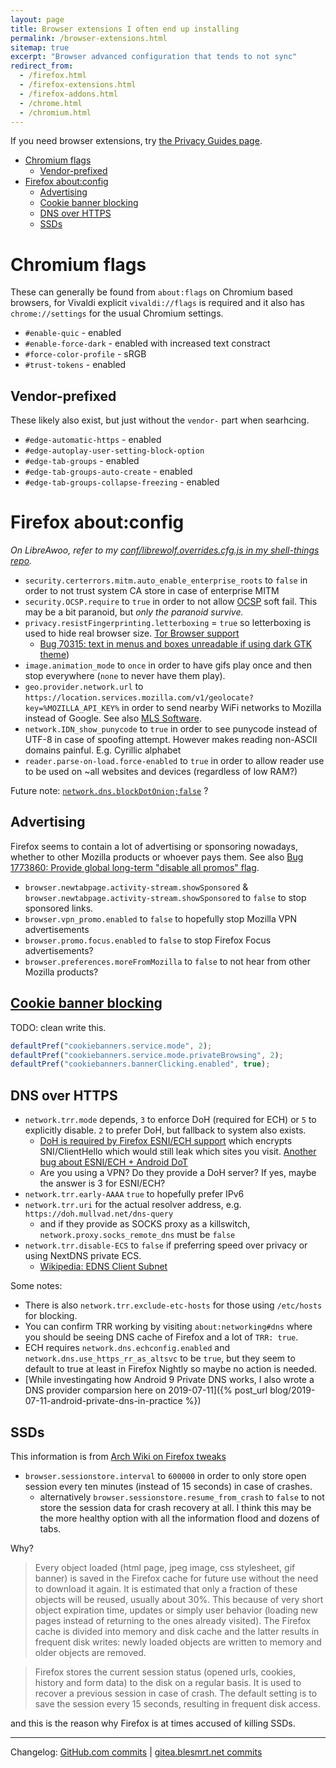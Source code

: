 ```yaml
---
layout: page
title: Browser extensions I often end up installing
permalink: /browser-extensions.html
sitemap: true
excerpt: "Browser advanced configuration that tends to not sync"
redirect_from:
  - /firefox.html
  - /firefox-extensions.html
  - /firefox-addons.html
  - /chrome.html
  - /chromium.html
---
```


If you need browser extensions, try [the Privacy Guides page](https://privacyguides.org/browsers/).

<!-- START doctoc generated TOC please keep comment here to allow auto update -->
<!-- DON'T EDIT THIS SECTION, INSTEAD RE-RUN doctoc TO UPDATE -->

- [Chromium flags](#chromium-flags)
  - [Vendor-prefixed](#vendor-prefixed)
- [Firefox about:config](#firefox-aboutconfig)
  - [Advertising](#advertising)
  - [Cookie banner blocking](#cookie-banner-blocking)
  - [DNS over HTTPS](#dns-over-https)
  - [SSDs](#ssds)

<!-- END doctoc generated TOC please keep comment here to allow auto update -->

<!--

https://addons.mozilla.org/firefox/addon/text-link/ - doubleclick plaintext link to use

* [Ecosia search engine at Mycroft Project](https://mycroftproject.com/search-engines.html?name=ecosia.org)

## Firefox containers

<table>
    <tr>
        <th>Name</th>
        <th>Link</th>
        <th>Source</th>
        <th>Comment</th>
    </tr>
    <tr>
        <td>Firefox Multi Account Containers</td>
        <td><a href="https://addons.mozilla.org/firefox/addon/multi-account-containers">Firefox Add-ons</a></td>
        <td>TBD</td>
        <td></td>
    </tr>
</table>

## Firefox language packs

* [Czech](https://addons.mozilla.org/firefox/addon/czech-cz-language-pack/)
* [English-US](https://addons.mozilla.org/firefox/addon/english-us-language-pack/)
* [Esperanto](https://addons.mozilla.org/firefox/addon/esperanto-language-pack/)
* Estonian?
* [Finnish](https://addons.mozilla.org/firefox/addon/finnish-language-pack/)
* Spanish?
* Swedish?

## Instant Messaging

* [Radical](https://github.com/stoically/radical) - Element, Matrix.org client as webextensions
  * [Firefox](https://addons.mozilla.org/firefox/addon/radical-web)

## Passwords

<table>
    <tr>
        <th>Name</th>
        <th>Firefox</th>
        <th>Chromium</th>
        <th>Source</th>
    </tr>
    <tr>
        <td>Bitwarden</td>
        <td><a href="https://addons.mozilla.org/firefox/addon/bitwarden-password-manager/">Firefox Add-ons</a></td>
        <td><a href="https://chrome.google.com/webstore/detail/bitwarden-free-password-m/nngceckbapebfimnlniiiahkandclblb">Chrome Web Store</a></td>
        <td>TBD</td>
    </tr>
</table>

## Privacy

* [Behave!](https://github.com/mindedsecurity/behave) - reveals portscanning performed by websites (detects IPFS).
  * [Firefox](https://addons.mozilla.org/en-US/firefox/addon/behave/)
  * [Chrome](https://chrome.google.com/webstore/detail/mppjbkhgconmemoeagfbgilblohhcica/)
* [HTTPS Everywhere], [source code]
    * <s>[Firefox](https://addons.mozilla.org/firefox/addon/https-everywhere/)</s> `dom.security.https_only_mode` `true`
    * [Chrome](https://chrome.google.com/webstore/detail/https-everywhere/gcbommkclmclpchllfjekcdonpmejbdp)
* NoScript (which I use more for anti-annoyance than privacy)
  * [Chrome](https://chrome.google.com/webstore/detail/noscript/doojmbjmlfjjnbmnoijecmcbfeoakpjm/)
  * [Firefox](https://addons.mozilla.org/firefox/addon/noscript/)
  * [Source/GitHub](https://github.com/hackademix/noscript/)
* Snowflake to help censored users (won't increase user privacy), requires WebRTC
    * https://addons.mozilla.org/firefox/addon/torproject-snowflake/
    * https://chrome.google.com/webstore/detail/snowflake/mafpmfcccpbjnhfhjnllmmalhifmlcie

## Productivity

* [Firefox: Mind The Time](https://addons.mozilla.org/firefox/addon/mind-the-time/)
    * [Chrome equivalent: Webtime tracker](https://chrome.google.com/webstore/detail/webtime-tracker/ppaojnbmmaigjmlpjaldnkgnklhicppk)

## Misc

* [Firefox: IPvFoo](https://addons.mozilla.org/firefox/addon/ipvfoo-pmarks/)
    * [Chrome](https://chrome.google.com/webstore/detail/ipvfoo/ecanpcehffngcegjmadlcijfolapggal)
* [Firefox: RSS feed preview](https://addons.mozilla.org/firefox/addon/feed-preview/)
    * [Chrome: RSS](https://chrome.google.com/webstore/detail/rss-subscription-extensio/nlbjncdgjeocebhnmkbbbdekmmmcbfjd)
* [Firefox: IPFS Companion](https://addons.mozilla.org/firefox/addon/ipfs-companion/)
    * [Firefox: beta channel of IPFS Companion](https://bafybeibjozlsoxzrxsoklis775aglnwpal2hjl42ippo57jdwiv6zoij7m.ipfs.dweb.link/)
        * doesn't sync automatically with Firefox Sync.
    * [Chrome](https://chrome.google.com/webstore/detail/ipfs-companion/nibjojkomfdiaoajekhjakgkdhaomnch)
    * At the time of writing, 2019-07-13, I consider IPFS as
      **incompatible with Tor Browser** as Tor browser would use the local
      IPFS daemon, which **is not using Tor** and thus the IPFS network
      **could see your real IP** especially if not many nodes are
      requesting the fetched content.
* [Firefox: Foxy Proxy](https://addons.mozilla.org/firefox/addon/foxyproxy-standard/)
    * [Chrome?](https://chrome.google.com/webstore/detail/foxyproxy-standard/gcknhkkoolaabfmlnjonogaaifnjlfnp)
    * Onions to Tor, I2P to I2P. [My rules](https://bafybeia7yeie5a6arstytabl6bfhacmidcy4yhht3e6dfrrq4gi2gry4pu.{{site.ipfsSubdomainGateway}}/foxyproxy.json)
* [Firefox: Foxy Tab](https://addons.mozilla.org/firefox/addon/foxytab/)
* Verify-Me for rel=me verifications (Indieweb)
    * https://addons.mozilla.org/firefox/addon/verify-me/
    * https://chrome.google.com/webstore/detail/verify-me/nnefkajddpfponfnmaflddipljfdlcjb

## Usability

* [Firefox: Tree Style Tab](https://addons.mozilla.org/firefox/addon/tree-style-tab/)
*  Tab Suspender
    * https://addons.mozilla.org/firefox/addon/ff-tab-suspender/
* [Dark Background and light text (GitHub)](https://github.com/m-khvoinitsky/dark-background-light-text-extension)
  * [Firefox](https://addons.mozilla.org/firefox/addon/dark-background-light-text/)

## Videos

* Invdition - YouTube to Invidious and Twitter to Nitter
    * https://addons.mozilla.org/firefox/addon/invidition/

## Firefox Dictionaries

TODO: Sort this list.

* Estonian?
* Spanish?
* Swedish?
* [Esperanto](https://addons.mozilla.org/firefox/addon/esperanta-vortaro/)
* [UK English](https://addons.mozilla.org/firefox/addon/british-english-dictionary-2/)
* [Czech](https://addons.mozilla.org/firefox/addon/czech-spell-checking-dictionar/)
* [Swedish](https://addons.mozilla.org/firefox/addon/g%C3%B6rans-hemmasnickrade-ordli/)

* * * * *

-->

# Chromium flags

These can generally be found from `about:flags` on Chromium based browsers, for Vivaldi explicit `vivaldi://flags` is required and it also has `chrome://settings` for the usual Chromium settings.

- `#enable-quic` - enabled
- `#enable-force-dark` - enabled with increased text constract
- `#force-color-profile` - sRGB
- `#trust-tokens` - enabled

## Vendor-prefixed

These likely also exist, but just without the `vendor-` part when searhcing.

- `#edge-automatic-https` - enabled
- `#edge-autoplay-user-setting-block-option`
- `#edge-tab-groups` - enabled
- `#edge-tab-groups-auto-create` - enabled
- `#edge-tab-groups-collapse-freezing` - enabled

# Firefox about:config

_On LibreAwoo, refer to my [conf/librewolf.overrides.cfg.js in my shell-things repo](https://gitea.blesmrt.net/mikaela/shell-things/src/branch/master/conf/librewolf.overrides.cfg.js)._

- `security.certerrors.mitm.auto_enable_enterprise_roots` to `false` in order to not trust system CA store in case of enterprise MITM
- `security.OCSP.require` to `true` in order to not allow [OCSP](https://en.wikipedia.org/wiki/OCSP_stapling) soft fail. This may be a bit paranoid, but _only the paranoid survive._
- `privacy.resistFingerprinting.letterboxing` = `true` so letterboxing is
  used to hide real browser size. [Tor Browser support](https://support.torproject.org/tbb/maximized-torbrowser-window/)
  - [Bug 70315: text in menus and boxes unreadable if using dark GTK theme](https://bugzilla.mozilla.org/show_bug.cgi?id=70315))
- `image.animation_mode` to `once` in order to have gifs play once and
  then stop everywhere (`none` to never have them play).
- `geo.provider.network.url` to `https://location.services.mozilla.com/v1/geolocate?key=%MOZILLA_API_KEY%` in order to send nearby WiFi networks to Mozilla instead of Google. See also [MLS Software](https://wiki.mozilla.org/CloudServices/Location/Software).
- `network.IDN_show_punycode` to `true` in order to see punycode instead of UTF-8 in case of spoofing attempt. However makes reading non-ASCII domains painful. E.g. Cyrillic alphabet
- `reader.parse-on-load.force-enabled` to `true` in order to allow reader use to be used on ~all websites and devices (regardless of low RAM?)

Future note: [`network.dns.blockDotOnion;false`](https://bugzilla.mozilla.org/show_bug.cgi?id=1497263) ?

## Advertising

Firefox seems to contain a lot of advertising or sponsoring nowadays, whether to other Mozilla products or whoever pays them. See also [Bug 1773860: Provide global long-term "disable all promos" flag](https://bugzilla.mozilla.org/show_bug.cgi?id=1773860).

- `browser.newtabpage.activity-stream.showSponsored` & `browser.newtabpage.activity-stream.showSponsored` to `false` to stop sponsored links.
- `browser.vpn_promo.enabled` to `false` to hopefully stop Mozilla VPN advertisements
- `browser.promo.focus.enabled` to `false` to stop Firefox Focus advertisements?
- `browser.preferences.moreFromMozilla` to `false` to not hear from other Mozilla products?

## [Cookie banner blocking](https://www.ghacks.net/2022/12/24/configure-firefox-to-reject-cookie-banners-automatically/)

TODO: clean write this.

```js
defaultPref("cookiebanners.service.mode", 2);
defaultPref("cookiebanners.service.mode.privateBrowsing", 2);
defaultPref("cookiebanners.bannerClicking.enabled", true);
```

## DNS over HTTPS

- `network.trr.mode` depends, `3` to enforce DoH (required for ECH) or `5` to explicitly disable. `2` to prefer DoH, but fallback to system also exists.
  - [DoH is required by Firefox ESNI/ECH support](https://bugzilla.mozilla.org/show_bug.cgi?id=1500289) which encrypts SNI/ClientHello which would still leak which
    sites you visit. [Another bug about ESNI/ECH + Android DoT](https://bugzilla.mozilla.org/show_bug.cgi?id=1542754#c3)
  - Are you using a VPN? Do they provide a DoH server? If yes, maybe the answer is 3 for ESNI/ECH?
- `network.trr.early-AAAA` `true` to hopefully prefer IPv6
- `network.trr.uri` for the actual resolver address, e.g.
  `https://doh.mullvad.net/dns-query`
  - and if they provide as SOCKS proxy as a killswitch, `network.proxy.socks_remote_dns` must be `false`
- `network.trr.disable-ECS` to `false` if preferring speed over privacy or using NextDNS private ECS.
  - [Wikipedia: EDNS Client Subnet](https://en.wikipedia.org/wiki/EDNS_Client_Subnet)

Some notes:

- There is also `network.trr.exclude-etc-hosts` for those using `/etc/hosts` for blocking.
- You can confirm TRR working by visiting `about:networking#dns` where
  you should be seeing DNS cache of Firefox and a lot of `TRR: true`.
- ECH requires `network.dns.echconfig.enabled` and `network.dns.use_https_rr_as_altsvc` to be `true`,
  but they seem to default to true at least in Firefox Nightly so maybe no action is needed.
- [While investingating how Android 9 Private DNS works, I also wrote a DNS provider comparsion here on 2019-07-11]({% post_url blog/2019-07-11-android-private-dns-in-practice %})

## SSDs

This information is from [Arch Wiki on Firefox tweaks](https://wiki.archlinux.org/index.php/Firefox/Tweaks)

<!-- - `browser.cache.disk.enable` to `false` to only cache to RAM.
- (`browser.cache.memory.enable` to `true` which should be default) -->

- `browser.sessionstore.interval` to `600000` in order to only store open session every ten minutes (instead of 15 seconds) in case of crashes.
  - alternatively `browser.sessionstore.resume_from_crash` to `false` to not store the session data for crash recovery at all. I think this may be the more healthy option with all the information flood and dozens of tabs.

Why?

> Every object loaded (html page, jpeg image, css stylesheet, gif banner) is saved in the Firefox cache for future use without the need to download it again. It is estimated that only a fraction of these objects will be reused, usually about 30%. This because of very short object expiration time, updates or simply user behavior (loading new pages instead of returning to the ones already visited). The Firefox cache is divided into memory and disk cache and the latter results in frequent disk writes: newly loaded objects are written to memory and older objects are removed.

> Firefox stores the current session status (opened urls, cookies, history and form data) to the disk on a regular basis. It is used to recover a previous session in case of crash. The default setting is to save the session every 15 seconds, resulting in frequent disk access.

and this is the reason why Firefox is at times accused of killing SSDs.

---

Changelog: [GitHub.com commits](https://github.com/Mikaela/mikaela.github.io/commits/master/pages/browser-extensions.markdown) | [gitea.blesmrt.net commits](https://gitea.blesmrt.net/mikaela/mikaela-info/commits/branch/master/pages/browser-extensions.markdown)
